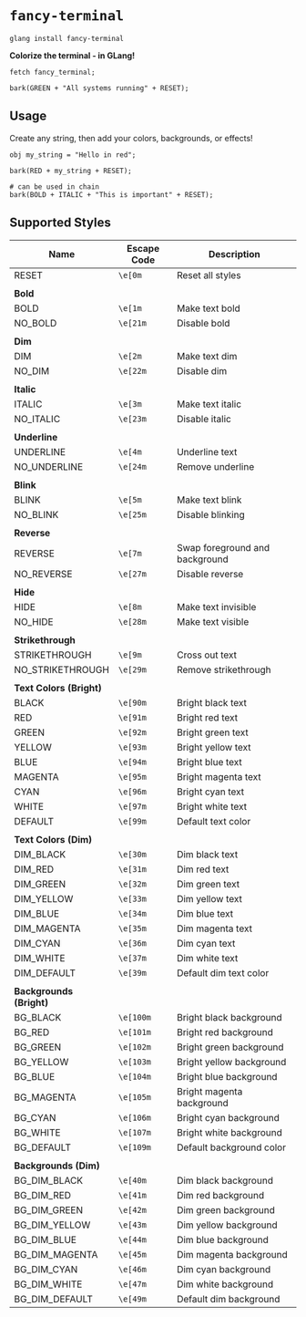 # `fancy-terminal`

```
glang install fancy-terminal
```

**Colorize the terminal - in GLang!**

```
fetch fancy_terminal;

bark(GREEN + "All systems running" + RESET);
```

## Usage

Create any string, then add your colors, backgrounds, or effects!

```
obj my_string = "Hello in red";

bark(RED + my_string + RESET);

# can be used in chain
bark(BOLD + ITALIC + "This is important" + RESET);
```

## Supported Styles

| **Name**               | **Escape Code** | **Description**                               |
|------------------------|------------------|-----------------------------------------------|
| RESET                  | `\e[0m`          | Reset all styles                              |
|                        |                  |                                               |
| **Bold**               |                  |                                               |
| BOLD                   | `\e[1m`          | Make text bold                                |
| NO_BOLD                | `\e[21m`         | Disable bold                                  |
|                        |                  |                                               |
| **Dim**                |                  |                                               |
| DIM                    | `\e[2m`          | Make text dim                                 |
| NO_DIM                 | `\e[22m`         | Disable dim                                   |
|                        |                  |                                               |
| **Italic**             |                  |                                               |
| ITALIC                 | `\e[3m`          | Make text italic                              |
| NO_ITALIC              | `\e[23m`         | Disable italic                                |
|                        |                  |                                               |
| **Underline**          |                  |                                               |
| UNDERLINE              | `\e[4m`          | Underline text                                |
| NO_UNDERLINE           | `\e[24m`         | Remove underline                              |
|                        |                  |                                               |
| **Blink**              |                  |                                               |
| BLINK                  | `\e[5m`          | Make text blink                               |
| NO_BLINK               | `\e[25m`         | Disable blinking                              |
|                        |                  |                                               |
| **Reverse**            |                  |                                               |
| REVERSE                | `\e[7m`          | Swap foreground and background                |
| NO_REVERSE             | `\e[27m`         | Disable reverse                               |
|                        |                  |                                               |
| **Hide**               |                  |                                               |
| HIDE                   | `\e[8m`          | Make text invisible                           |
| NO_HIDE                | `\e[28m`         | Make text visible                             |
|                        |                  |                                               |
| **Strikethrough**      |                  |                                               |
| STRIKETHROUGH          | `\e[9m`          | Cross out text                                |
| NO_STRIKETHROUGH       | `\e[29m`         | Remove strikethrough                          |
|                        |                  |                                               |
| **Text Colors (Bright)**|                 |                                               |
| BLACK                  | `\e[90m`         | Bright black text                             |
| RED                    | `\e[91m`         | Bright red text                               |
| GREEN                  | `\e[92m`         | Bright green text                             |
| YELLOW                 | `\e[93m`         | Bright yellow text                            |
| BLUE                   | `\e[94m`         | Bright blue text                              |
| MAGENTA                | `\e[95m`         | Bright magenta text                           |
| CYAN                   | `\e[96m`         | Bright cyan text                              |
| WHITE                  | `\e[97m`         | Bright white text                             |
| DEFAULT                | `\e[99m`         | Default text color                            |
|                        |                  |                                               |
| **Text Colors (Dim)**  |                  |                                               |
| DIM_BLACK              | `\e[30m`         | Dim black text                                |
| DIM_RED                | `\e[31m`         | Dim red text                                  |
| DIM_GREEN              | `\e[32m`         | Dim green text                                |
| DIM_YELLOW             | `\e[33m`         | Dim yellow text                               |
| DIM_BLUE               | `\e[34m`         | Dim blue text                                 |
| DIM_MAGENTA            | `\e[35m`         | Dim magenta text                              |
| DIM_CYAN               | `\e[36m`         | Dim cyan text                                 |
| DIM_WHITE              | `\e[37m`         | Dim white text                                |
| DIM_DEFAULT            | `\e[39m`         | Default dim text color                        |
|                        |                  |                                               |
| **Backgrounds (Bright)**|                 |                                               |
| BG_BLACK               | `\e[100m`        | Bright black background                       |
| BG_RED                 | `\e[101m`        | Bright red background                         |
| BG_GREEN               | `\e[102m`        | Bright green background                       |
| BG_YELLOW              | `\e[103m`        | Bright yellow background                      |
| BG_BLUE                | `\e[104m`        | Bright blue background                        |
| BG_MAGENTA             | `\e[105m`        | Bright magenta background                     |
| BG_CYAN                | `\e[106m`        | Bright cyan background                        |
| BG_WHITE               | `\e[107m`        | Bright white background                       |
| BG_DEFAULT             | `\e[109m`        | Default background color                      |
|                        |                  |                                               |
| **Backgrounds (Dim)**  |                  |                                               |
| BG_DIM_BLACK           | `\e[40m`         | Dim black background                          |
| BG_DIM_RED             | `\e[41m`         | Dim red background                            |
| BG_DIM_GREEN           | `\e[42m`         | Dim green background                          |
| BG_DIM_YELLOW          | `\e[43m`         | Dim yellow background                         |
| BG_DIM_BLUE            | `\e[44m`         | Dim blue background                           |
| BG_DIM_MAGENTA         | `\e[45m`         | Dim magenta background                        |
| BG_DIM_CYAN            | `\e[46m`         | Dim cyan background                           |
| BG_DIM_WHITE           | `\e[47m`         | Dim white background                          |
| BG_DIM_DEFAULT         | `\e[49m`         | Default dim background                        |
